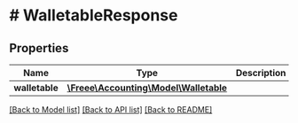 # # WalletableResponse

## Properties

Name | Type | Description | Notes
------------ | ------------- | ------------- | -------------
**walletable** | [**\Freee\Accounting\Model\Walletable**](Walletable.md) |  | 

[[Back to Model list]](../../README.md#documentation-for-models) [[Back to API list]](../../README.md#documentation-for-api-endpoints) [[Back to README]](../../README.md)


